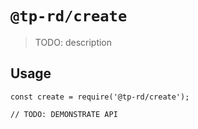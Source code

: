 # `@tp-rd/create`

> TODO: description

## Usage

```
const create = require('@tp-rd/create');

// TODO: DEMONSTRATE API
```
